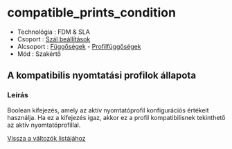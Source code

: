 # compatible\_prints\_condition

* Technológia : FDM & SLA
* Csoport : [Szál beállítások](../filament_settings/filament_settings.md)
* Alcsoport : [Függőségek](../../konfig/print_settings.md#függőségek) - [Profilfüggőségek](../../konfig/print_settings.md#profilfüggőségek)
* Mód : Szakértő

## A kompatibilis nyomtatási profilok állapota

### Leírás

Boolean kifejezés, amely az aktív nyomtatóprofil konfigurációs értékeit használja. Ha ez a kifejezés igaz, akkor ez a profil kompatibilisnek tekinthető az aktív nyomtatóprofillal.

[Vissza a változók listájához](/)

